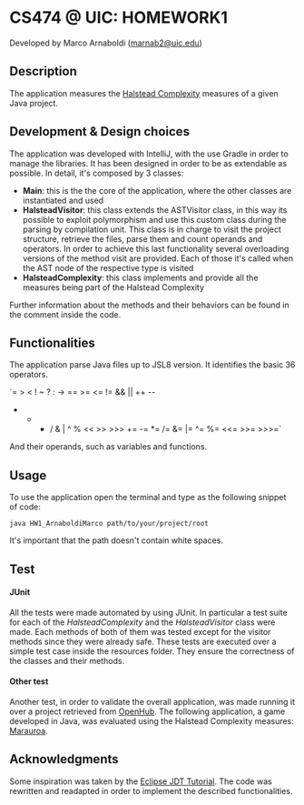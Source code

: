 CS474 @ UIC: HOMEWORK1
====================
Developed by Marco Arnaboldi (marnab2@uic.edu)

Description
--------------------
The application measures the [Halstead Complexity](https://en.wikipedia.org/wiki/Halstead_complexity_measures) measures of a given Java project.

Development & Design choices
-----------------
The application was developed with IntelliJ, with the use Gradle in order to manage the libraries. It has been designed in order to be as extendable as possible.
In detail, it's composed by 3 classes:

+ **Main**: this is the the core of the application, where the other classes are instantiated and used
+ **HalsteadVisitor**: this class extends the ASTVisitor class, in this way its possible to exploit polymorphism and use this custom class during the parsing by compilation unit. This class is in charge to visit the project structure, retrieve the files, parse them and count operands and operators. In order to achieve this last functionality several overloading versions of the method visit are provided. Each of those it's called when the AST node of the respective type is visited 
+ **HalsteadComplexity**: this class implements and provide all the measures being part of the Halstead Complexity 

Further information about the methods and their behaviors can be found in the comment inside the code.

Functionalities
----------------

The application parse Java files up to JSL8 version. It identifies the basic 36 operators.

`=   >   <   !   ~   ?   :   -> 
 ==  >=  <=  !=  &&  ||  ++  --
 +   -   *   /   &   |   ^   %   <<   >>   >>>
 +=  -=  *=  /=  &=  |=  ^=  %=  <<=  >>=  >>>=`

And their operands, such as variables and functions.

Usage
----------------

To use the application open the terminal and type as the following snippet of code:

`java HW1_ArnaboldiMarco path/to/your/project/root`

It's important that the path doesn't contain white spaces.

Test
----------------
#### JUnit
All the tests were made automated by using JUnit. In particular a test suite for each of the *HalsteadComplexity* and the *HalsteadVisitor* class were made. Each methods of both of them was tested except for the visitor methods since they were already safe. These tests are executed over a simple test case inside the resources folder. They ensure the correctness of the classes and their methods.

#### Other test
Another test, in order to validate the overall application, was made running it over a project retrieved from [OpenHub](https://www.openhub.net). The following application, a game developed in Java, was evaluated using the Halstead Complexity measures: [Marauroa](https://www.openhub.net/p/marauroa).

Acknowledgments
---------------
Some inspiration was taken by the [Eclipse JDT Tutorial](http://www.programcreek.com/2011/01/best-java-development-tooling-jdt-and-astparser-tutorials/). The code was rewritten and readapted in order to implement the described functionalities.